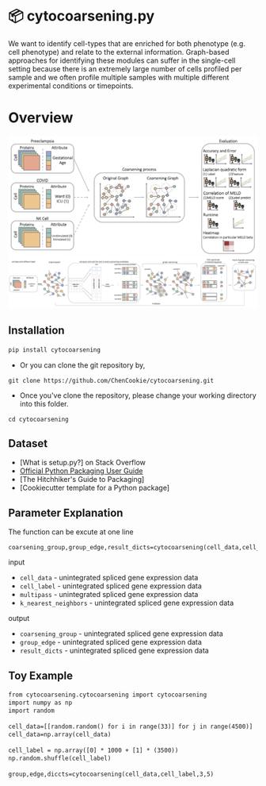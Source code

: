 📦 cytocoarsening.py
=======================

We want to identify cell-types that are enriched for both phenotype (e.g. cell phenotype) and relate to the external information. Graph-based approaches for identifying these modules can suffer in the single-cell setting because there is an extremely large number of cells profiled per sample and we often profile multiple samples with multiple different experimental conditions or timepoints.

Overview
=======================
<p align="center">
  <img src="/doc/intuitive_coarsening_illustration.jpg"/>
  <img src="/doc/Cytocoarsening.png"/>
</p>

Installation
-----

```bash
pip install cytocoarsening
```

* Or you can clone the git repository by, 

```
git clone https://github.com/ChenCookie/cytocoarsening.git
```

* Once you've clone the repository, please change your working directory into this folder.

```
cd cytocoarsening
```

Dataset
--------------

-   [What is setup.py?] on Stack Overflow
-   [Official Python Packaging User Guide](https://packaging.python.org)
-   [The Hitchhiker's Guide to Packaging]
-   [Cookiecutter template for a Python package]

Parameter Explanation
--------------
The function can be excute at one line
```
coarsening_group,group_edge,result_dicts=cytocoarsening(cell_data,cell_label,multipass,k_nearest_neighbors)
```
input
* `cell_data` - unintegrated spliced gene expression data
* `cell_label` - unintegrated spliced gene expression data
* `multipass` - unintegrated spliced gene expression data
* `k_nearest_neighbors` - unintegrated spliced gene expression data

output
* `coarsening_group` - unintegrated spliced gene expression data
* `group_edge` - unintegrated spliced gene expression data
* `result_dicts` - unintegrated spliced gene expression data

Toy Example
--------------

```
from cytocoarsening.cytocoarsening import cytocoarsening
import numpy as np
import random

cell_data=[[random.random() for i in range(33)] for j in range(4500)]
cell_data=np.array(cell_data)

cell_label = np.array([0] * 1000 + [1] * (3500))
np.random.shuffle(cell_label)

group,edge,diccts=cytocoarsening(cell_data,cell_label,3,5)
```